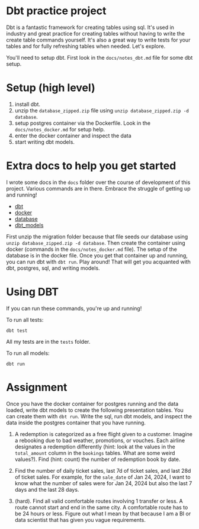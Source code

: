 # Dbt practice project

Dbt is a fantastic framework for creating tables using sql. It's used in industry and great practice for creating tables without having to write the create table commands yourself. It's also a great way to write tests for your tables and for fully refreshing tables when needed. Let's explore.

You'll need to setup dbt. First look in the `docs/notes_dbt.md` file for some dbt setup.

# Setup (high level)

1. install dbt.
2. unzip the `database_zipped.zip` file using `unzip database_zipped.zip -d database`.
3. setup postgres container via the Dockerfile. Look in the `docs/notes_docker.md` for setup help.
4. enter the docker container and inspect the data
5. start writing dbt models.


# Extra docs to help you get started

I wrote some docs in the `docs` folder over the course of development of this project. Various commands are in there. Embrace the struggle of getting up and running!

- [dbt](docs/notes_dbt.md)
- [docker](docs/notes_docker.md)
- [database](docs/notes_on_database.md)
- [dbt_models](docs/notes_while_writing_dbt_models.md)

First unzip the migration folder because that file seeds our database using `unzip database_zipped.zip -d database`. Then create the container using docker (commands in the `docs/notes_docker.md` file). The setup of the database is in the docker file. Once you get that container up and running, you can run dbt with `dbt run`. Play around! That will get you acquanted with dbt, postgres, sql, and writing models.

# Using DBT

If you can run these commands, you're up and running!

To run all tests:
```
dbt test
```

All my tests are in the `tests` folder.

To run all models:

```
dbt run
```

# Assignment
Once you have the docker container for postgres running and the data loaded, write dbt models to create the following presentation tables. You can create them with `dbt run`. Write the sql, run dbt models, and inspect the data inside the postgres container that you have running.

1. A redemption is categorized as a free flight given to a customer. Imagine a rebooking due to bad weather, promotions, or vouches. Each airline designates a redemption differently (hint: look at the values in the `total_amount` column in the `bookings` tables. What are some weird values?). Find (hint: count) the number of redemption book by date.

2. Find the number of daily ticket sales, last 7d of ticket sales, and last 28d of ticket sales. For example, for the `sale_date` of Jan 24, 2024, I want to know what the number of sales were for Jan 24, 2024 but also the last 7 days and the last 28 days.

3. (hard). Find all valid comfortable routes involving 1 transfer or less. A route cannot start and end in the same city. A comfortable route has to be 24 hours or less. Figure out what I mean by that because I am a BI or data scientist that has given you vague requirements.
